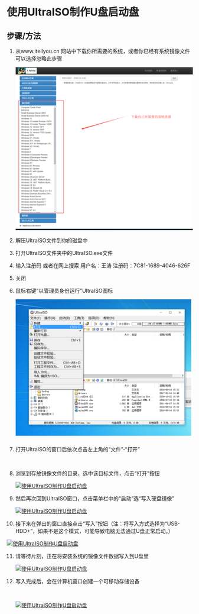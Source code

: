 # 使用UltraISO制作U盘启动盘

## 步骤/方法

1. 从www.itellyou.cn 网站中下载你所需要的系统，或者你已经有系统镜像文件可以选择忽略此步骤

   ![NM}BZ8YQ1$C8FAMUH865%5](使用U安装系统\NM}BZ8YQ1$C8FAMUH8[65%5.png)

2. 解压UltraISO文件到你的磁盘中

3. 打开UltraISO文件夹中的UltraISO.exe文件

4. 输入注册码 或者在网上搜索 用户名：王涛 注册码：7C81-1689-4046-626F

5. 关闭

6. 鼠标右键“以管理员身份运行”UltraISO图标

   ![1](使用U安装系统\1.png)

7. 打开UltraISO的窗口后依次点击左上角的“文件”-“打开”

   ​

8. 浏览到存放镜像文件的目录，选中该目标文件，点击“打开”按钮

   [![使用UltraISO制作U盘启动盘](http://g.hiphotos.baidu.com/exp/w=500/sign=b84ee5dc0f2442a7ae0efda5e143ad95/377adab44aed2e73adcb59738701a18b87d6fa4b.jpg)](http://jingyan.baidu.com/album/a378c960630e61b329283045.html?picindex=3)

9. 然后再次回到UltraISO窗口，点击菜单栏中的“启动”选“写入硬盘镜像”

   [![使用UltraISO制作U盘启动盘](http://g.hiphotos.baidu.com/exp/w=500/sign=a448d3e8e950352ab16125086342fb1a/9a504fc2d56285357b660e7e90ef76c6a6ef63ef.jpg)](http://jingyan.baidu.com/album/a378c960630e61b329283045.html?picindex=4)

10. 接下来在弹出的窗口直接点击“写入”按钮（注：将写入方式选择为“USB-HDD+”，如果不是这个模式，可能导致电脑无法通过U盘正常启动。）

  [![使用UltraISO制作U盘启动盘](http://f.hiphotos.baidu.com/exp/w=500/sign=f4946db9277f9e2f70351d082f30e962/08f790529822720e59ec3da57bcb0a46f21fab4b.jpg)](http://jingyan.baidu.com/album/a378c960630e61b329283045.html?picindex=5)

11. 请等待片刻，正在将安装系统的镜像文件数据写入到U盘里

    [![使用UltraISO制作U盘启动盘](http://c.hiphotos.baidu.com/exp/w=500/sign=3a45704abc315c6043956befbdb0cbe6/3ac79f3df8dcd100601a247e728b4710b8122fef.jpg)](http://jingyan.baidu.com/album/a378c960630e61b329283045.html?picindex=6)

12. 写入完成后，会在计算机窗口创建一个可移动存储设备

    ​

    [![使用UltraISO制作U盘启动盘](http://h.hiphotos.baidu.com/exp/w=500/sign=5385585a33fa828bd1239de3cd1e41cd/1ad5ad6eddc451da6e70d0b4b6fd5266d11632ef.jpg)](http://jingyan.baidu.com/album/a378c960630e61b329283045.html?picindex=7)